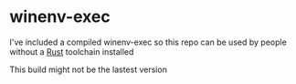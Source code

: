 # winenv-exec

I've included a compiled winenv-exec so this repo can be used by people without a [Rust](https://www.rust-lang.org/) toolchain installed

This build might not be the lastest version
